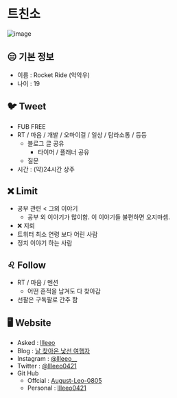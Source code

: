 # 트친소
![image](https://user-images.githubusercontent.com/101883868/163679161-b16a59be-3454-43f6-af78-0d775902d81c.png)
## 😑 기본 정보
- 이름 : Rocket Ride (악악우)
- 나이 : 19

## 🐦 Tweet
- FUB FREE
- RT / 마음 / 개발 / 오마이걸 / 일상 / 탐라소통 / 등등
  - 블로그 글 공유
    - 타이머 / 플래너 공유
  - 질문
- 시간 : (약)24시간 상주

## ❌ Limit
- 공부 관련 < 그외 이야기
  - 공부 외 이야기가 많이함. 이 이야기들 불편하면 오지마셈.
- ❌ 지뢰
- 트위터 최소 연령 보다 어린 사람
- 정치 이야기 하는 사람

## ♌ Follow
- RT / 마음 / 멘션
  - 어떤 흔적을 남겨도 다 찾아감
- 선팔은 구독팔로 간주 함

## 🖥️ Website
- Asked : [llleeo](https://asked.kr/llleeo)
- Blog : [날 찾아온 낯선 여행자](https://llleeo0421.tistory.com)
- Instagram : [@llleeo__](https://instagram.com/llleeo__)
- Twitter : [@llleeo0421](https://twitter.com/llleeo0421)
- Git Hub
  - Offcial : [August-Leo-0805](https://github.com/August-Leo-0805)
  - Personal : [llleeo0421](https://github.com/llleeo0421)
